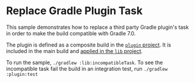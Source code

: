 # Replace Gradle Plugin Task

This sample demonstrates how to replace a third party Gradle plugin's task in order to make the build compatible with Gradle 7.0.

The plugin is defined as a composite build in the [`plugin` project](https://github.com/runningcode/replace-plugin-task/blob/master/plugin/build.gradle.kts#L18). It is included in the main build and [applied in the `lib` project](https://github.com/runningcode/replace-plugin-task/blob/master/lib/build.gradle#L3).

To run the sample, `./gradlew :lib:incompatibleTask`. To see the incompatible task fail the build in an integration test, run `./gradlew :plugin:test`